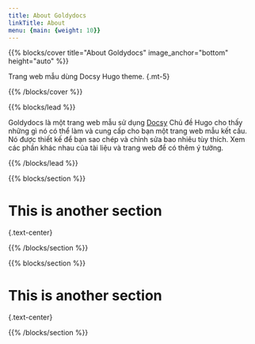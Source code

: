 ```yaml
---
title: About Goldydocs
linkTitle: About
menu: {main: {weight: 10}}
---
```


{{% blocks/cover title="About Goldydocs" image_anchor="bottom" height="auto" %}}

Trang web mẫu dùng Docsy Hugo theme.
{.mt-5}

{{% /blocks/cover %}}

{{% blocks/lead %}}

Goldydocs là một trang web mẫu sử dụng [Docsy](https://github.com/google/docsy)
Chủ đề Hugo cho thấy những gì nó có thể làm và cung cấp cho bạn một trang web mẫu
kết cấu. Nó được thiết kế để bạn sao chép và chỉnh sửa bao nhiêu tùy thích. Xem
các phần khác nhau của tài liệu và trang web để có thêm ý tưởng.

{{% /blocks/lead %}}

{{% blocks/section %}}

# This is another section
{.text-center}

{{% /blocks/section %}}

{{% blocks/section %}}

# This is another section
{.text-center}

{{% /blocks/section %}}